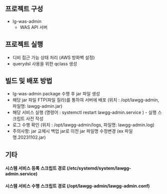 ## 프로젝트 구성
 
- lg-was-admin 
  - WAS API 서버

## 프로젝트 실행

- 디비 접근 가능 상태 처리 (AWS 방화벽 설정)
- querydsl 사용을 위한 qclass 생성

## 빌드 및 배포 방법

- lg-was-admin package 수행 후 jar 파일 생성
- 해당 jar 파일 FTP(파일 질라)를 통하여 서버에 배포 (위치 : /opt/lawgg-admin, 파일명: lawgg-admin.jar)
- 해당 서비스 실행 (명령어 : systemctl restart lawgg-admin.service ) - 실행 스크립트 사전 작성
- 로그 수행 확인 (위치 : /opt/lawgg-admin/logs, 파일명: lawgg-admin.log)
- 주의사항: jar 교체시 백업 jar로 이전 jar 파일명 수정변경 (ex 파일명.20231102.jar)

## 기타

#### 시스템 서비스 등록 스크립트 경로 (/etc/systemd/system/lawgg-admin.service)
#### 시스템 서비스 수행 스크립트 경로 (/opt/lawgg-admin/lawgg-admin.conf)